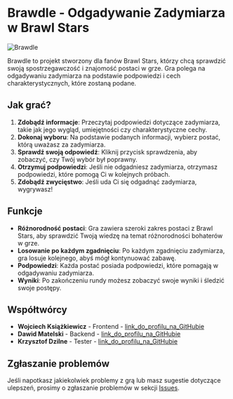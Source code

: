 # Brawdle - Odgadywanie Zadymiarza w Brawl Stars

![Brawdle](https://sweezy-cursors.com/wp-content/uploads/cursor/brawl-stars-logo-animated/brawl-stars-logo-animated-custom-cursor.gif)

Brawdle to projekt stworzony dla fanów Brawl Stars, którzy chcą sprawdzić swoją spostrzegawczość i znajomość postaci w grze. Gra polega na odgadywaniu zadymiarza na podstawie podpowiedzi i cech charakterystycznych, które zostaną podane.

## Jak grać?

1. **Zdobądź informacje**: Przeczytaj podpowiedzi dotyczące zadymiarza, takie jak jego wygląd, umiejętności czy charakterystyczne cechy.
3. **Dokonaj wyboru**: Na podstawie podanych informacji, wybierz postać, którą uważasz za zadymiarza.
4. **Sprawdź swoją odpowiedź**: Kliknij przycisk sprawdzenia, aby zobaczyć, czy Twój wybór był poprawny.
5. **Otrzymuj podpowiedzi**: Jeśli nie odgadniesz zadymiarza, otrzymasz podpowiedzi, które pomogą Ci w kolejnych próbach.
6. **Zdobądź zwycięstwo**: Jeśli uda Ci się odgadnąć zadymiarza, wygrywasz!

## Funkcje

- **Różnorodność postaci**: Gra zawiera szeroki zakres postaci z Brawl Stars, aby sprawdzić Twoją wiedzę na temat różnorodności bohaterów w grze.
- **Losowanie po każdym zgadnięciu**: Po każdym zgadnięciu zadymiarza, gra losuje kolejnego, abyś mógł kontynuować zabawę.
- **Podpowiedzi**: Każda postać posiada podpowiedzi, które pomagają w odgadywaniu zadymiarza.
- **Wyniki**: Po zakończeniu rundy możesz zobaczyć swoje wyniki i śledzić swoje postępy.

## Współtwórcy

- **Wojciech Książkiewicz** - Frontend - [link_do_profilu_na_GitHubie](https://github.com/xiega)
- **Dawid Matelski** - Backend - [link_do_profilu_na_GitHubie](https://github.com/DajWaj)
- **Krzysztof Dzilne** - Tester - [link_do_profilu_na_GitHubie](https://github.com/Dzilne)

## Zgłaszanie problemów

Jeśli napotkasz jakiekolwiek problemy z grą lub masz sugestie dotyczące ulepszeń, prosimy o zgłaszanie problemów w sekcji [Issues](link_do_sekcji_issues).
